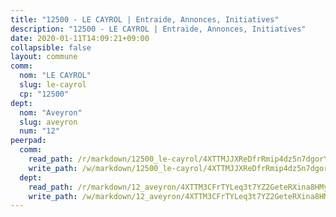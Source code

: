 ```yaml
---
title: "12500 - LE CAYROL | Entraide, Annonces, Initiatives"
description: "12500 - LE CAYROL | Entraide, Annonces, Initiatives"
date: 2020-01-11T14:09:21+09:00
collapsible: false
layout: commune
comm:
  nom: "LE CAYROL"
  slug: le-cayrol
  cp: "12500"
dept:
  nom: "Aveyron"
  slug: aveyron
  num: "12"
peerpad:
  comm:
    read_path: /r/markdown/12500_le-cayrol/4XTTMJJXReDfrRmip4dz5n7dgorYWJa3ejtJ2qUtuVXfyixS1
    write_path: /w/markdown/12500_le-cayrol/4XTTMJJXReDfrRmip4dz5n7dgorYWJa3ejtJ2qUtuVXfyixS1-K3TgUnke9giGVH8q6w73EpcLR9EQY3ny9Vkv4VuwxgWtMTaNkbgBcAVyohSmBUbvWam6cdAMjcKK3ZMymZrfaNfNL2N3RAZx9P7H7BAsm3ViPRYf8mWPjsM59ngvfbbFU4joef5f
  dept:
    read_path: /r/markdown/12_aveyron/4XTTM3CFrTYLeq3t7YZ2GeteRXina8HMy585xLdATaEm28gJq
    write_path: /w/markdown/12_aveyron/4XTTM3CFrTYLeq3t7YZ2GeteRXina8HMy585xLdATaEm28gJq-K3TgUfu3tdsvnJNzfCjLcQBm4uQ83gag77qnaAo9pjUvbpQyfAVAxJdyULKffeJFVcGHHVraYZNVQhiGBeBUKBFLy2Vr8dapgU6tQCmoJQ6dgnoqRGmK9bSxqhW9VArfxRuTPcgV
---
```


